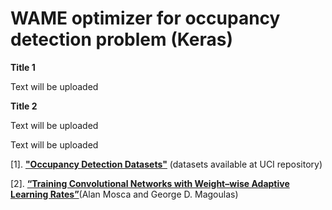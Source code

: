 # WAME optimizer for occupancy detection problem (Keras)
<p><b>Title 1</b></p> 
<p>Text will be uploaded</p>
<p><b>Title 2</b></p> 
<p>Text will be uploaded</p>
<p>Text will be uploaded</b>
<p>[1]. <a href="http://archive.ics.uci.edu/ml/datasets/Occupancy+Detection+"><b>"Occupancy Detection Datasets"</b></a> (datasets available at UCI repository)</b>
<p>[2]. <a href="https://www.elen.ucl.ac.be/Proceedings/esann/esannpdf/es2017-50.pdf"><b>“Training Convolutional Networks with Weight–wise Adaptive Learning Rates”</b></a>(Alan Mosca and George D. Magoulas)</b>
